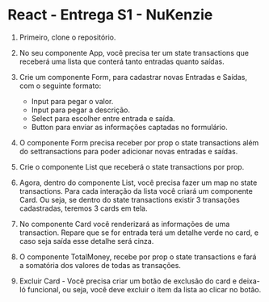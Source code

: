 # React - Entrega S1 - NuKenzie

1. Primeiro, clone o repositório.

2. No seu componente App, você precisa ter um state transactions que receberá uma lista que conterá tanto entradas quanto saídas.

3. Crie um componente Form, para cadastrar novas Entradas e Saídas, com o seguinte formato:

   - Input para pegar o valor.
   - Input para pegar a descrição.
   - Select para escolher entre entrada e saída.
   - Button para enviar as informações captadas no formulário.

4. O componente Form precisa receber por prop o state transactions além do settransactions para poder adicionar novas entradas e saídas.

5. Crie o componente List que receberá o state transactions por prop.

6. Agora, dentro do componente List, você precisa fazer um map no state transactions. Para cada interação da lista você criará um componente Card. Ou seja, se dentro do state transactions existir 3 transações cadastradas, teremos 3 cards em tela.

7. No componente Card você renderizará as informações de uma transaction. Repare que se for entrada terá um detalhe verde no card, e caso seja saída esse detalhe será cinza.

8. O componente TotalMoney, recebe por prop o state transactions e fará a somatória dos valores de todas as transações.

9. Excluir Card - Você precisa criar um botão de exclusão do card e deixa-ló funcional, ou seja, você deve excluir o item da lista ao clicar no botão.
